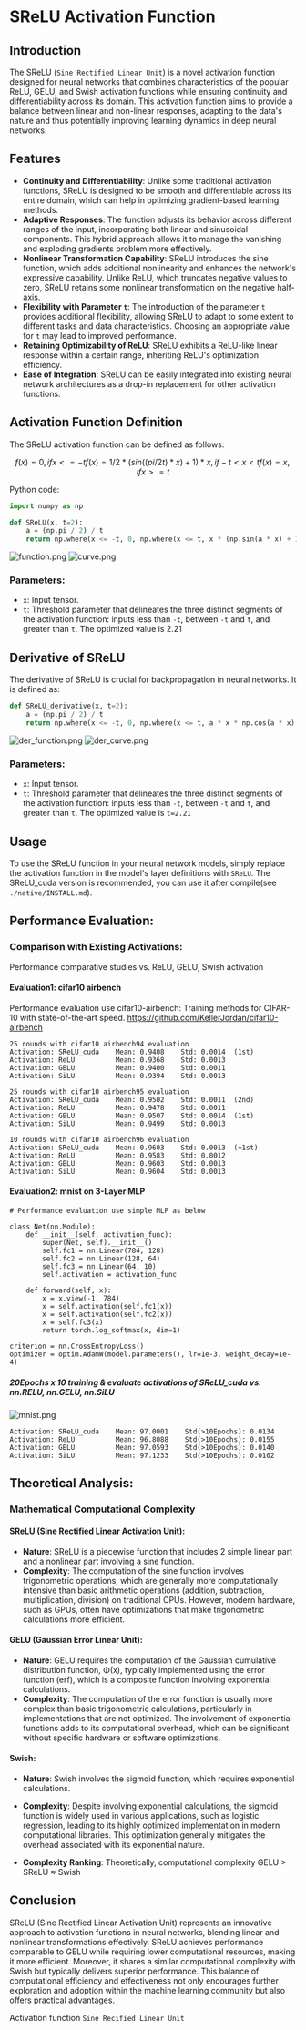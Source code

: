 # SReLU Activation Function

## Introduction
The SReLU (`Sine Rectified Linear Unit`) is a novel activation function designed for neural networks that combines characteristics of the popular ReLU, GELU, and Swish activation functions while ensuring continuity and differentiability across its domain. This activation function aims to provide a balance between linear and non-linear responses, adapting to the data's nature and thus potentially improving learning dynamics in deep neural networks.

## Features
- **Continuity and Differentiability**: Unlike some traditional activation functions, SReLU is designed to be smooth and differentiable across its entire domain, which can help in optimizing gradient-based learning methods.
- **Adaptive Responses**: The function adjusts its behavior across different ranges of the input, incorporating both linear and sinusoidal components. This hybrid approach allows it to manage the vanishing and exploding gradients problem more effectively.
- **Nonlinear Transformation Capability**: SReLU introduces the sine function, which adds additional nonlinearity and enhances the network's expressive capability. Unlike ReLU, which truncates negative values to zero, SReLU retains some nonlinear transformation on the negative half-axis.
- **Flexibility with Parameter `t`**: The introduction of the parameter `t` provides additional flexibility, allowing SReLU to adapt to some extent to different tasks and data characteristics. Choosing an appropriate value for `t` may lead to improved performance.
- **Retaining Optimizability of ReLU**: SReLU exhibits a ReLU-like linear response within a certain range, inheriting ReLU's optimization efficiency.
- **Ease of Integration**: SReLU can be easily integrated into existing neural network architectures as a drop-in replacement for other activation functions.

## Activation Function Definition
The SReLU activation function can be defined as follows:

``` math
f(x) = 0    , if x <= -t
f(x) = 1/2 * (sin((pi/2t) * x) + 1) * x    , if -t < x < t
f(x) = x    , if x >= t
```

Python code:

```python
import numpy as np

def SReLU(x, t=2):
    a = (np.pi / 2) / t
    return np.where(x <= -t, 0, np.where(x <= t, x * (np.sin(a * x) + 1) / 2, x))
```
![function.png](function.png)
![curve.png](curve.png)

### Parameters:
- `x`: Input tensor.
- `t`: Threshold parameter that delineates the three distinct segments of the activation function: inputs less than `-t`, between `-t` and `t`, and greater than `t`. The optimized value is 2.21

## Derivative of SReLU
The derivative of SReLU is crucial for backpropagation in neural networks. It is defined as:

```python
def SReLU_derivative(x, t=2):
    a = (np.pi / 2) / t
    return np.where(x <= -t, 0, np.where(x <= t, a * x * np.cos(a * x) / 2 + np.sin(a * x) / 2 + 1 / 2, 1))
```
![der_function.png](der_function.png)
![der_curve.png](der_curve.png)

### Parameters:
- `x`: Input tensor.
- `t`: Threshold parameter that delineates the three distinct segments of the activation function: inputs less than `-t`, between `-t` and `t`, and greater than `t`. The optimized value is `t=2.21`

## Usage
To use the SReLU function in your neural network models, simply replace the activation function in the model's layer definitions with `SReLU`. The SReLU_cuda version is recommended, you can use it after compile(see `./native/INSTALL.md`).

## Performance Evaluation: 
### Comparison with Existing Activations: 
Performance comparative studies vs. ReLU, GELU, Swish activation

#### Evaluation1: cifar10 airbench
Performance evaluation use cifar10-airbench:
Training methods for CIFAR-10 with state-of-the-art speed. https://github.com/KellerJordan/cifar10-airbench

```
25 rounds with cifar10 airbench94 evaluation
Activation: SReLU_cuda    Mean: 0.9408    Std: 0.0014  (1st)
Activation: ReLU          Mean: 0.9368    Std: 0.0013
Activation: GELU          Mean: 0.9400    Std: 0.0011
Activation: SiLU          Mean: 0.9394    Std: 0.0013

25 rounds with cifar10 airbench95 evaluation
Activation: SReLU_cuda    Mean: 0.9502    Std: 0.0011  (2nd)
Activation: ReLU          Mean: 0.9478    Std: 0.0011
Activation: GELU          Mean: 0.9507    Std: 0.0014  (1st)
Activation: SiLU          Mean: 0.9499    Std: 0.0013

10 rounds with cifar10 airbench96 evaluation
Activation: SReLU_cuda    Mean: 0.9603    Std: 0.0013  (≈1st)
Activation: ReLU          Mean: 0.9583    Std: 0.0012
Activation: GELU          Mean: 0.9603    Std: 0.0013
Activation: SiLU          Mean: 0.9604    Std: 0.0013
```
#### Evaluation2: mnist on 3-Layer MLP

```
# Performance evaluation use simple MLP as below

class Net(nn.Module):
    def __init__(self, activation_func):
        super(Net, self).__init__()
        self.fc1 = nn.Linear(784, 128)
        self.fc2 = nn.Linear(128, 64)
        self.fc3 = nn.Linear(64, 10)
        self.activation = activation_func

    def forward(self, x):
        x = x.view(-1, 784)
        x = self.activation(self.fc1(x))
        x = self.activation(self.fc2(x))
        x = self.fc3(x)
        return torch.log_softmax(x, dim=1)

criterion = nn.CrossEntropyLoss()
optimizer = optim.AdamW(model.parameters(), lr=1e-3, weight_decay=1e-4)
```

##### 20Epochs x 10 training & evaluate activations of SReLU_cuda vs. nn.RELU, nn.GELU, nn.SiLU 
![mnist.png](mnist.png)
```
Activation: SReLU_cuda    Mean: 97.0001    Std(>10Epochs): 0.0134
Activation: ReLU          Mean: 96.8088    Std(>10Epochs): 0.0155
Activation: GELU          Mean: 97.0593    Std(>10Epochs): 0.0140
Activation: SiLU          Mean: 97.1233    Std(>10Epochs): 0.0102
```

## Theoretical Analysis:
### Mathematical Computational Complexity

#### SReLU (Sine Rectified Linear Activation Unit):
- **Nature**: SReLU is a piecewise function that includes 2 simple linear part and a nonlinear part involving a sine function.
- **Complexity**: The computation of the sine function involves trigonometric operations, which are generally more computationally intensive than basic arithmetic operations (addition, subtraction, multiplication, division) on traditional CPUs. However, modern hardware, such as GPUs, often have optimizations that make trigonometric calculations more efficient.

#### GELU (Gaussian Error Linear Unit):
- **Nature**: GELU requires the computation of the Gaussian cumulative distribution function, Φ(x), typically implemented using the error function (erf), which is a composite function involving exponential calculations.
- **Complexity**: The computation of the error function is usually more complex than basic trigonometric calculations, particularly in implementations that are not optimized. The involvement of exponential functions adds to its computational overhead, which can be significant without specific hardware or software optimizations.

#### Swish:
- **Nature**: Swish involves the sigmoid function, which requires exponential calculations.
- **Complexity**: Despite involving exponential calculations, the sigmoid function is widely used in various applications, such as logistic regression, leading to its highly optimized implementation in modern computational libraries. This optimization generally mitigates the overhead associated with its exponential nature.

- **Complexity Ranking**: Theoretically, computational complexity GELU > SReLU ≈ Swish

## Conclusion
SReLU (Sine Rectified Linear Activation Unit) represents an innovative approach to activation functions in neural networks, blending linear and nonlinear transformations effectively. SReLU achieves performance comparable to GELU while requiring lower computational resources, making it more efficient. Moreover, it shares a similar computational complexity with Swish but typically delivers superior performance. This balance of computational efficiency and effectiveness not only encourages further exploration and adoption within the machine learning community but also offers practical advantages. 

Activation function `Sine Recified Linear Unit`
